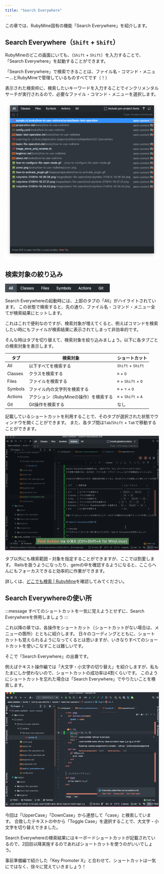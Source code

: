 ```yaml
---
title: "Search Everywhere"
---
```


この章では、RubyMine固有の機能「Search Everywhere」を紹介します。

## Search Everywhere（`Shift` + `Shift`）

RubyMineのどこの画面にいても、（`Shift` + `Shift`）を入力することで、「Search Everywhere」を起動することができます。

「Search Everywhere」で検索できることは、ファイル名・コマンド・メニュー...とRubyMineで管理しているものすべてです（！）

表示された検索枠に、検索したいキーワードを入力することでインクリメンタルサーチが実行されるので、必要なファイル・コマンド・メニューを選択します。

![](/images/search-everywhere/rubymine-210816-09:07:18.png)

## 検索対象の絞り込み

![](/images/search-everywhere/rubymine-210816-09:10:56.png)

Search Everywhereの起動時には、上部のタブの「All」がハイライトされています。
この状態で検索すると、先の通り、ファイル名・コマンド・メニュー全てが検索結果にヒットします。

これはこれで便利なのですが、検索対象が増えてくると、例えばコマンドを検索したい時にもファイルが検索結果に表示されてしまって非効率的です。 

そんな時はタブを切り替えて、検索対象を絞り込みましょう。以下に各タブごとの検索対象を表示します。

| タブ    | 検索対象                               | ショートカット        |
| ------- | -------------------------------------- | --------------------- |
| All     | 以下すべてを検索する                   | `Shift` + `Shift`     |
| Classes | クラスを検索する                       | `⌘` + `O`            |
| Files   | ファイルを検索する                     | `⌘` +  `Shift` + `O` |
| Symbols | ファイル内の文字列を検索する           | `⌘` +  `⌥` + `O`    |
| Actions | アクション（RubyMineの操作）を検索する | `⌘` +  `Shift` + `A` |
| Git     | Git操作を検索する                      | なし                  |

記載しているショートカットを利用することで、そのタブが選択された状態でウィンドウを開くことができます。 また、各タブ間は`Tab`/`Shift` + `Tab`で移動することができます。

![](/images/search-everywhere/how-to-move-across-search.gif)

タブ以外にも検索範囲・対象を指定することができますが、ここでは割愛します。
Railsを扱うようになったり、gemの中を確認するようになると、ここらへんにもフォーカスできると効率的に作業ができます。

詳しくは、[どこでも検索 \| RubyMine](https://pleiades.io/help/ruby/searching-everywhere.html)を確認してみてください。

## Search Everywhereの使い所

:::message
すべてのショートカットを一気に覚えようとせずに、Search Everywhereを併用しましょう
:::

これ以降の章では、各操作をショートカット（ショートカットがない場合は、メニューの箇所）とともに紹介します。
日々のコーディングとともに、ショートカットも覚えられるようになってくるとは思いますが、いきなりすべてのショートカットを使いこなすことは難しいです。

そこで「Search Everywhere」の出番です。

例えばテキスト操作編では「大文字・小文字の切り替え」を紹介しますが、私もたまにしか使わないので、ショートカットの成功率は4割くらいです。
このようにショートカットを忘れた場合は「Search Everywhere」でやりたいことを検索します。

![](/images/search-everywhere/how-to-searcheverwhere.gif)

今回は「UpperCase」「DownCase」から連想して「case」と検索しています。 合致したテキストの中から「Toggle Case」を選択することで、大文字・小文字を切り替えできました。

Search Everywhereの検索結果にはキーボードショートカットが記載されているので、2回目以降実施するのであればショートカットを使うのがいいでしょう。

事前準備編で紹介した「Key Promoter X」と合わせて、ショートカットは一気にではなく、徐々に覚えていきましょう！
